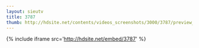 ```yaml
---
layout: sieutv
title: 3787
thumb: http://hdsite.net/contents/videos_screenshots/3000/3787/preview_360p.mp4.jpg
---
```

{% include iframe src='http://hdsite.net/embed/3787' %}
 
